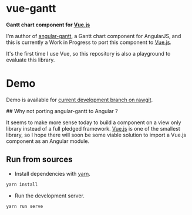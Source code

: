 # vue-gantt

**Gantt chart component for [Vue.js](https://vuejs.org)**

I'm author of [angular-gantt](https://www.angular-gantt.com/), a Gantt chart component for AngularJS, and this is 
currently a Work in Progress to port this component to [Vue.js](https://vuejs.org).

It's the first time I use Vue, so this repository is also a playground to evaluate this library.

# Demo

Demo is available for [current development branch on rawgit](https://rawgit.com/Toilal/vue-gantt/develop/demo/index.html).

## Why not porting angular-gantt to Angular ?

It seems to make more sense today to build a component on a view only library instead of a full pledged 
framework. [Vue.js](https://vuejs.org) is one of the smallest library, so I hope there will soon be some viable solution to import a Vue.js 
component as an Angular module.

## Run from sources

- Install dependencies with [yarn](https://yarnpkg.com/fr/).

```bash
yarn install
```

- Run the development server.

```bash
yarn run serve
```
